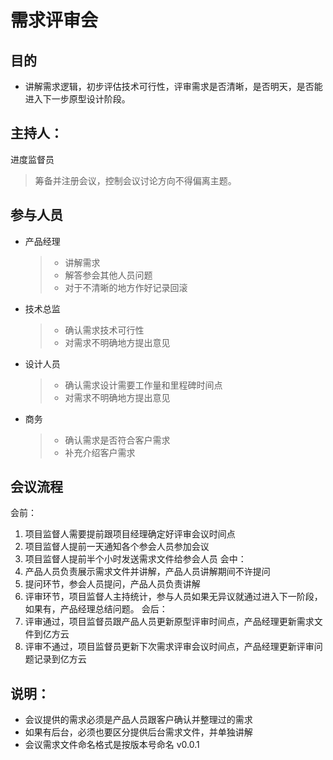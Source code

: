 # 需求评审会
## 目的
- 讲解需求逻辑，初步评估技术可行性，评审需求是否清晰，是否明天，是否能进入下一步原型设计阶段。
## 主持人：
进度监督员
> 筹备并注册会议，控制会议讨论方向不得偏离主题。
## 参与人员
- 产品经理
	> - 讲解需求
	> - 解答参会其他人员问题
	> - 对于不清晰的地方作好记录回滚
- 技术总监
	> - 确认需求技术可行性
	> - 对需求不明确地方提出意见
- 设计人员
	> - 确认需求设计需要工作量和里程碑时间点
	> - 对需求不明确地方提出意见
- 商务
	> - 确认需求是否符合客户需求
	> - 补充介绍客户需求
## 会议流程
会前：
1. 项目监督人需要提前跟项目经理确定好评审会议时间点
2. 项目监督人提前一天通知各个参会人员参加会议
3. 项目监督人提前半个小时发送需求文件给参会人员
会中：
4. 产品人员负责展示需求文件并讲解，产品人员讲解期间不许提问
5. 提问环节，参会人员提问，产品人员负责讲解
6. 评审环节，项目监督人主持统计，参与人员如果无异议就通过进入下一阶段，如果有，产品经理总结问题。
 会后：
1. 评审通过，项目监督员跟产品人员更新原型评审时间点，产品经理更新需求文件到亿方云
2. 评审不通过，项目监督员更新下次需求评审会议时间点，产品经理更新评审问题记录到亿方云
## 说明：
- 会议提供的需求必须是产品人员跟客户确认并整理过的需求
- 如果有后台，必须也要区分提供后台需求文件，并单独讲解
- 会议需求文件命名格式是按版本号命名 v0.0.1